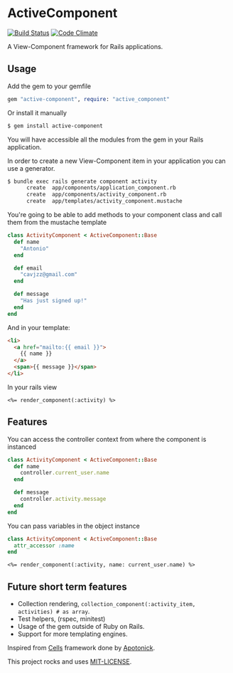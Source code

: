 # ActiveComponent
[![Build Status](https://travis-ci.org/TheNaoX/active_component.png?branch=master)](https://travis-ci.org/TheNaoX/active_component)
[![Code Climate](https://codeclimate.com/github/TheNaoX/active_component.png)](https://codeclimate.com/github/TheNaoX/active_component)

A View-Component framework for Rails applications.

## Usage

Add the gem to your gemfile

```ruby
gem "active-component", require: "active_component"
```

Or install it manually

```bash
$ gem install active-component
```

You will have accessible all the modules from the gem in your Rails application.

In order to create a new View-Component item in your application you can use a generator.

```bash
$ bundle exec rails generate component activity
      create  app/components/application_component.rb
      create  app/components/activity_component.rb
      create  app/templates/activity_component.mustache
```

You're going to be able to add methods to your component class and call them from the mustache template

```ruby
class ActivityComponent < ActiveComponent::Base
  def name
    "Antonio"
  end

  def email
    "cavjzz@gmail.com"
  end

  def message
    "Has just signed up!"
  end
end
```

And in your template:

```html
<li>
  <a href="mailto:{{ email }}">
    {{ name }}
  </a>
  <span>{{ message }}</span>
</li>
```

In your rails view

```erb
<%= render_component(:activity) %>
```

## Features

You can access the controller context from where the component is instanced

```ruby
class ActivityComponent < ActiveComponent::Base
  def name
    controller.current_user.name
  end

  def message
    controller.activity.message
  end
end
```

You can pass variables in the object instance

```ruby
class ActivityComponent < ActiveComponent::Base
  attr_accessor :name
end
```

``` erb
<%= render_component(:activity, name: current_user.name) %>
```

## Future short term features

* Collection rendering, `collection_component(:activity_item, activities) # as array`.
* Test helpers, (rspec, minitest)
* Usage of the gem outside of Ruby on Rails.
* Support for more templating engines.

Inspired from [Cells](https://github.com/apotonick/cells) framework done by [Apotonick](https://github.com/apotonick).

This project rocks and uses [MIT-LICENSE](https://github.com/TheNaoX/active_component/blob/master/MIT-LICENSE).
